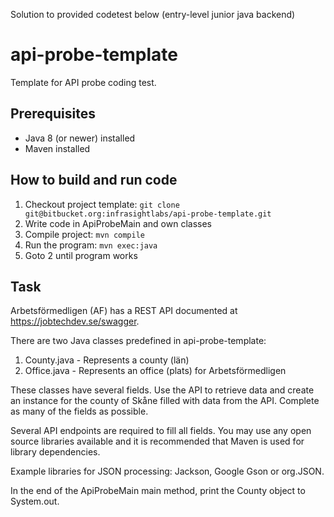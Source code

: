 Solution to provided codetest below (entry-level junior java backend)



# api-probe-template

Template for API probe coding test.

## Prerequisites
* Java 8 (or newer) installed
* Maven installed

## How to build and run code
1. Checkout project template:
  `git clone git@bitbucket.org:infrasightlabs/api-probe-template.git`
2. Write code in ApiProbeMain and own classes
3. Compile project:
  `mvn compile`
4. Run the program:
  `mvn exec:java`
5. Goto 2 until program works

## Task
Arbetsförmedligen (AF) has a REST API documented at https://jobtechdev.se/swagger.

There are two Java classes predefined in api-probe-template:

1. County.java - Represents a county (län)
2. Office.java - Represents an office (plats) for Arbetsförmedligen

These classes have several fields. Use the API to retrieve data and create an instance for the county of Skåne filled with data from the API. Complete as many of the fields as possible.

Several API endpoints are required to fill all fields. You may use any open source libraries available and it is recommended that Maven is used for library dependencies.

Example libraries for JSON processing: Jackson, Google Gson or org.JSON.

In the end of the ApiProbeMain main method, print the County object to System.out.
